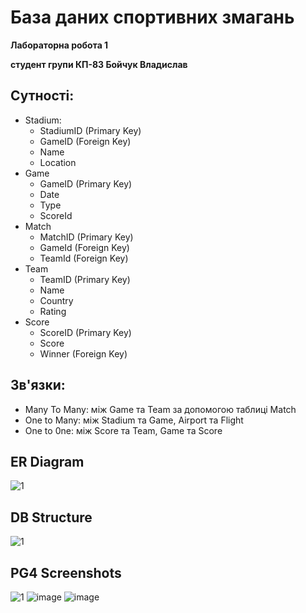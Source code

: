 # База даних спортивних змагань
**Лабораторна робота 1**

**студент групи КП-83 Бойчук Владислав**

## Сутності:
* Stadium: 
    * StadiumID (Primary Key)
    * GameID (Foreign Key)
    * Name 
    * Location
* Game 
    * GameID (Primary Key)
    * Date
    * Type
    * ScoreId
* Match 
    * MatchID (Primary Key)
    * GameId (Foreign Key)
    * TeamId (Foreign Key)
* Team 
    * TeamID (Primary Key)
    * Name
    * Country
    * Rating
* Score 
    * ScoreID (Primary Key)
    * Score 
    * Winner (Foreign Key)
    
## Зв'язки:
* Many To Many: між Game та Team за допомогою таблиці Match
* One to Many: між Stadium та Game, Airport та Flight
* One to 0ne: між Score та Team, Game та Score
   
## ER Diagram
![1](https://github.com/vladichka288/Games/edit/main/Untitled%20Diagram.png)

## DB Structure
![1](https://github.com/vladichka288/Games/edit/main/Untitled%20Diagram%20(2).png)

## PG4 Screenshots
![1](https://user-images.githubusercontent.com/47531496/94867753-7f042080-044a-11eb-8525-6672d14e6205.png)
![image](https://user-images.githubusercontent.com/47531496/94867790-90e5c380-044a-11eb-9d0f-e8a2b3be8530.png)
![image](https://user-images.githubusercontent.com/47531496/94867818-a0650c80-044a-11eb-9260-993be1807f04.png)
